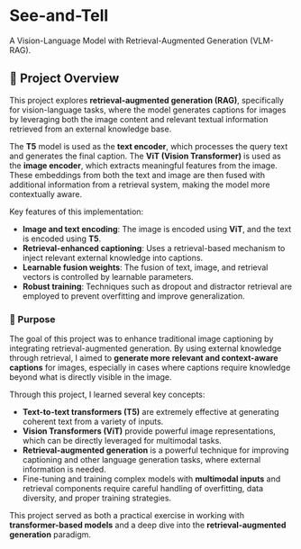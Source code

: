 # See-and-Tell
A Vision-Language Model with Retrieval-Augmented Generation (VLM-RAG).

## 📜 Project Overview
This project explores **retrieval-augmented generation (RAG)**, specifically for vision-language tasks, where the model generates captions for images by leveraging both the image content and relevant textual information retrieved from an external knowledge base.

The **T5** model is used as the **text encoder**, which processes the query text and generates the final caption. The **ViT (Vision Transformer)** is used as the **image encoder**, which extracts meaningful features from the image. These embeddings from both the text and image are then fused with additional information from a retrieval system, making the model more contextually aware.

Key features of this implementation:
- **Image and text encoding**: The image is encoded using **ViT**, and the text is encoded using **T5**.
- **Retrieval-enhanced captioning**: Uses a retrieval-based mechanism to inject relevant external knowledge into captions.
- **Learnable fusion weights**: The fusion of text, image, and retrieval vectors is controlled by learnable parameters.
- **Robust training**: Techniques such as dropout and distractor retrieval are employed to prevent overfitting and improve generalization.

### 🎯 Purpose
The goal of this project was to enhance traditional image captioning by integrating retrieval-augmented generation. By using external knowledge through retrieval, I aimed to **generate more relevant and context-aware captions** for images, especially in cases where captions require knowledge beyond what is directly visible in the image.

Through this project, I learned several key concepts:
- **Text-to-text transformers (T5)** are extremely effective at generating coherent text from a variety of inputs.
- **Vision Transformers (ViT)** provide powerful image representations, which can be directly leveraged for multimodal tasks.
- **Retrieval-augmented generation** is a powerful technique for improving captioning and other language generation tasks, where external information is needed.
- Fine-tuning and training complex models with **multimodal inputs** and retrieval components require careful handling of overfitting, data diversity, and proper training strategies.

This project served as both a practical exercise in working with **transformer-based models** and a deep dive into the **retrieval-augmented generation** paradigm.


